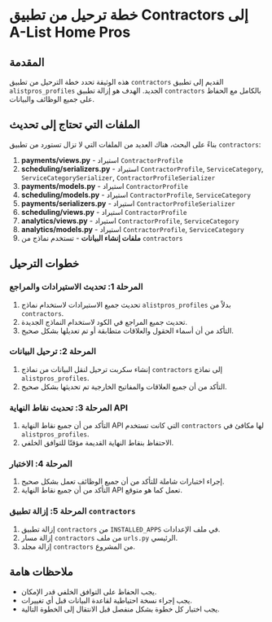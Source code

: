 # خطة ترحيل من تطبيق Contractors إلى A-List Home Pros

## المقدمة

هذه الوثيقة تحدد خطة الترحيل من تطبيق `contractors` القديم إلى تطبيق `alistpros_profiles` الجديد. الهدف هو إزالة تطبيق `contractors` بالكامل مع الحفاظ على جميع الوظائف والبيانات.

## الملفات التي تحتاج إلى تحديث

بناءً على البحث، هناك العديد من الملفات التي لا تزال تستورد من تطبيق `contractors`:

1. **payments/views.py** - استيراد `ContractorProfile`
2. **scheduling/serializers.py** - استيراد `ContractorProfile`, `ServiceCategory`, `ServiceCategorySerializer`, `ContractorProfileSerializer`
3. **payments/models.py** - استيراد `ContractorProfile`
4. **scheduling/models.py** - استيراد `ContractorProfile`, `ServiceCategory`
5. **payments/serializers.py** - استيراد `ContractorProfileSerializer`
6. **scheduling/views.py** - استيراد `ContractorProfile`
7. **analytics/views.py** - استيراد `ContractorProfile`, `ServiceCategory`
8. **analytics/models.py** - استيراد `ContractorProfile`, `ServiceCategory`
9. **ملفات إنشاء البيانات** - تستخدم نماذج من `contractors`

## خطوات الترحيل

### المرحلة 1: تحديث الاستيرادات والمراجع

1. تحديث جميع الاستيرادات لاستخدام نماذج `alistpros_profiles` بدلاً من `contractors`.
2. تحديث جميع المراجع في الكود لاستخدام النماذج الجديدة.
3. التأكد من أن أسماء الحقول والعلاقات متطابقة أو تم تعديلها بشكل صحيح.

### المرحلة 2: ترحيل البيانات

1. إنشاء سكربت ترحيل لنقل البيانات من نماذج `contractors` إلى نماذج `alistpros_profiles`.
2. التأكد من أن جميع العلاقات والمفاتيح الخارجية تم تحديثها بشكل صحيح.

### المرحلة 3: تحديث نقاط النهاية API

1. التأكد من أن جميع نقاط النهاية API التي كانت تستخدم `contractors` لها مكافئ في `alistpros_profiles`.
2. الاحتفاظ بنقاط النهاية القديمة مؤقتًا للتوافق الخلفي.

### المرحلة 4: الاختبار

1. إجراء اختبارات شاملة للتأكد من أن جميع الوظائف تعمل بشكل صحيح.
2. التأكد من أن جميع نقاط النهاية API تعمل كما هو متوقع.

### المرحلة 5: إزالة تطبيق `contractors`

1. إزالة تطبيق `contractors` من `INSTALLED_APPS` في ملف الإعدادات.
2. إزالة مسار `contractors` من ملف `urls.py` الرئيسي.
3. إزالة مجلد `contractors` من المشروع.

## ملاحظات هامة

- يجب الحفاظ على التوافق الخلفي قدر الإمكان.
- يجب إجراء نسخة احتياطية لقاعدة البيانات قبل أي تغييرات.
- يجب اختبار كل خطوة بشكل منفصل قبل الانتقال إلى الخطوة التالية.

